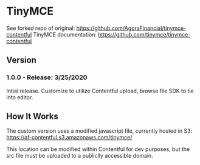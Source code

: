 # TinyMCE

See forked repo of original: https://github.com/AgoraFinancial/tinymce-contentful
TinyMCE documentation: https://github.com/tinymce/tinymce-contentful

## Version
### 1.0.0 - Release: 3/25/2020
Intial release. Customize to utilize Contentful upload, browse file SDK to tie into editor.

## How It Works
The custom version uses a modified javascript file, currently hosted in S3: https://af-contentful.s3.amazonaws.com/tinymce/

This location can be modified within Contentful for dev purposes, but the src file must be uploaded to a publiclly accessible domain.